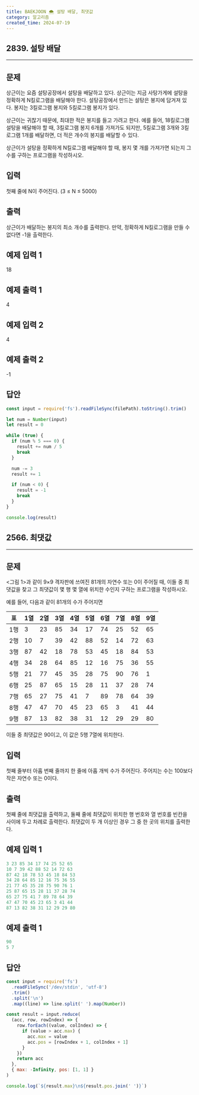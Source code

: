 ```yaml
---
title: BAEKJOON 🌨️ 설탕 배달, 최댓값
category: 알고리즘
created_time: 2024-07-19
---
```


## 2839. 설탕 배달


---


## 문제


상근이는 요즘 설탕공장에서 설탕을 배달하고 있다. 상근이는 지금 사탕가게에 설탕을 정확하게 N킬로그램을 배달해야 한다. 설탕공장에서 만드는 설탕은 봉지에 담겨져 있다. 봉지는 3킬로그램 봉지와 5킬로그램 봉지가 있다.


상근이는 귀찮기 때문에, 최대한 적은 봉지를 들고 가려고 한다. 예를 들어, 18킬로그램 설탕을 배달해야 할 때, 3킬로그램 봉지 6개를 가져가도 되지만, 5킬로그램 3개와 3킬로그램 1개를 배달하면, 더 적은 개수의 봉지를 배달할 수 있다.


상근이가 설탕을 정확하게 N킬로그램 배달해야 할 때, 봉지 몇 개를 가져가면 되는지 그 수를 구하는 프로그램을 작성하시오.


## 입력


첫째 줄에 N이 주어진다. (3 ≤ N ≤ 5000)


## 출력


상근이가 배달하는 봉지의 최소 개수를 출력한다. 만약, 정확하게 N킬로그램을 만들 수 없다면 -1을 출력한다.


## 예제 입력 1


18


## 예제 출력 1


4


## 예제 입력 2


4


## 예제 출력 2


-1


## 답안


```javascript
const input = require('fs').readFileSync(filePath).toString().trim()

let num = Number(input)
let result = 0

while (true) {
  if (num % 5 === 0) {
    result += num / 5
    break
  }

  num -= 3
  result += 1

  if (num < 0) {
    result = -1
    break
  }
}

console.log(result)
```


## 2566. 최댓값


---


## 문제


<그림 1>과 같이 9×9 격자판에 쓰여진 81개의 자연수 또는 0이 주어질 때, 이들 중 최댓값을 찾고 그 최댓값이 몇 행 몇 열에 위치한 수인지 구하는 프로그램을 작성하시오.


예를 들어, 다음과 같이 81개의 수가 주어지면


| 표  | 1열 | 2열 | 3열 | 4열 | 5열 | 6열 | 7열 | 8열 | 9열 |
| -- | -- | -- | -- | -- | -- | -- | -- | -- | -- |
| 1행 | 3  | 23 | 85 | 34 | 17 | 74 | 25 | 52 | 65 |
| 2행 | 10 | 7  | 39 | 42 | 88 | 52 | 14 | 72 | 63 |
| 3행 | 87 | 42 | 18 | 78 | 53 | 45 | 18 | 84 | 53 |
| 4행 | 34 | 28 | 64 | 85 | 12 | 16 | 75 | 36 | 55 |
| 5행 | 21 | 77 | 45 | 35 | 28 | 75 | 90 | 76 | 1  |
| 6행 | 25 | 87 | 65 | 15 | 28 | 11 | 37 | 28 | 74 |
| 7행 | 65 | 27 | 75 | 41 | 7  | 89 | 78 | 64 | 39 |
| 8행 | 47 | 47 | 70 | 45 | 23 | 65 | 3  | 41 | 44 |
| 9행 | 87 | 13 | 82 | 38 | 31 | 12 | 29 | 29 | 80 |


이들 중 최댓값은 90이고, 이 값은 5행 7열에 위치한다.


## 입력


첫째 줄부터 아홉 번째 줄까지 한 줄에 아홉 개씩 수가 주어진다. 주어지는 수는 100보다 작은 자연수 또는 0이다.


## 출력


첫째 줄에 최댓값을 출력하고, 둘째 줄에 최댓값이 위치한 행 번호와 열 번호를 빈칸을 사이에 두고 차례로 출력한다. 최댓값이 두 개 이상인 경우 그 중 한 곳의 위치를 출력한다.


## 예제 입력 1


```javascript
3 23 85 34 17 74 25 52 65
10 7 39 42 88 52 14 72 63
87 42 18 78 53 45 18 84 53
34 28 64 85 12 16 75 36 55
21 77 45 35 28 75 90 76 1
25 87 65 15 28 11 37 28 74
65 27 75 41 7 89 78 64 39
47 47 70 45 23 65 3 41 44
87 13 82 38 31 12 29 29 80
```


## 예제 출력 1


```javascript
90
5 7
```


## 답안


```javascript
const input = require('fs')
  .readFileSync('/dev/stdin', 'utf-8')
  .trim()
  .split('\n')
  .map((line) => line.split(' ').map(Number))

const result = input.reduce(
  (acc, row, rowIndex) => {
    row.forEach((value, colIndex) => {
      if (value > acc.max) {
        acc.max = value
        acc.pos = [rowIndex + 1, colIndex + 1]
      }
    })
    return acc
  },
  { max: -Infinity, pos: [1, 1] }
)

console.log(`${result.max}\n${result.pos.join(' ')}`)
```


